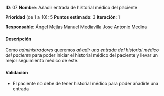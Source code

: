 **ID**: 07
**Nombre**: Añadir entrada de historial médico del paciente

**Prioridad** (de 1 a 10): 5
**Puntos estimado**: 3
**Iteración**: 1

**Responsable**: Ángel Mejías
                Manuel Mediavilla
                Jose Antonio Medina

#### Descripción

Como *administradores* queremos *añadir una entrada del historial médico del paciente*
para poder iniciar el historial médico del paciente y llevar un mejor seguimiento médico
de este.

#### Validación

* El paciente no debe de tener historial médico para poder añadirle una entrada




